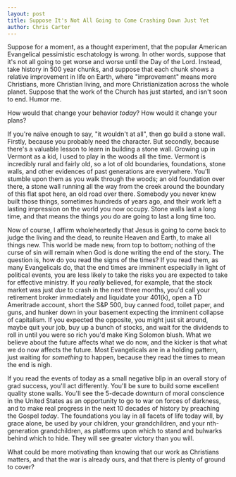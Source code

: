 ```yaml
---
layout: post
title: Suppose It's Not All Going to Come Crashing Down Just Yet
author: Chris Carter
---
```


Suppose for a moment, as a thought experiment, that the popular American Evangelical pessimistic eschatology is wrong. In other words, suppose that it's not all going to get worse and worse until the Day of the Lord. Instead, take history in 500 year chunks, and suppose that each chunk shows a relative improvement in life on Earth, where "improvement" means more Christians, more Christian living, and more Christianization across the whole planet. Suppose that the work of the Church has just started, and isn't soon to end. Humor me.

How would that change your behavior _today_? How would it change your plans?

If you're naïve enough to say, "it wouldn't at all", then go build a stone wall. Firstly, because you probably need the character. But secondly, because there's a valuable lesson to learn in building a stone wall. Growing up in Vermont as a kid, I used to play in the woods all the time. Vermont is incredibly rural and fairly old, so a lot of old boundaries, foundations, stone walls, and other evidences of past generations are everywhere. You'll stumble upon them as you walk through the woods; an old foundation over there, a stone wall running all the way from the creek around the boundary of this flat spot here, an old road over there. Somebody you never knew built those things, sometimes hundreds of years ago, and their work left a lasting impression on the world you now occupy. Stone walls last a long time, and that means the things _you_ do are going to last a long time too.

Now of course, I affirm wholeheartedly that Jesus is going to come back to judge the living and the dead, to reunite Heaven and Earth, to make all things new. This world be made new, from top to bottom; nothing of the curse of sin will remain when God is done writing the end of the story. The question is, how do you read the signs of the times? If you read them, as many Evangelicals do, that the end times are imminent especially in light of political events, you are less likely to take the risks you are expected to take for effective ministry. If you _really_ believed, for example, that the stock market was just _due_ to crash in the next three months, you'd call your retirement broker immediately and liquidate your 401(k), open a TD Ameritrade account, short the S&P 500, buy canned food, toilet paper, and guns, and hunker down in your basement expecting the imminent collapse of capitalism. If you expected the opposite, you might just sit around, maybe quit your job, buy up a bunch of stocks, and wait for the dividends to roll in until you were so rich you'd make King Solomon blush. What we believe about the future affects what we do now, and the kicker is that what we do now affects the future. Most Evangelicals are in a holding pattern, just waiting for _something_ to happen, because they read the times to mean the end is nigh.

If you read the events of today as a small negative blip in an overall story of grad success, you'll act differently. You'll be sure to build some excellent quality stone walls. You'll see the 5-decade downturn of moral conscience in the United States as an opportunity to go to war on forces of darkness, and to make real progress in the next 10 decades of history by preaching the Gospel _today_. The foundations you lay in all facets of life today will, by grace alone, be used by your children, your grandchildren, and your nth-generation grandchildren, as platforms upon which to stand and bulwarks behind which to hide. They will see greater victory than you will.

What could be more motivating than knowing that our work as Christians matters, and that the war is already ours, and that there is plenty of ground to cover?  
